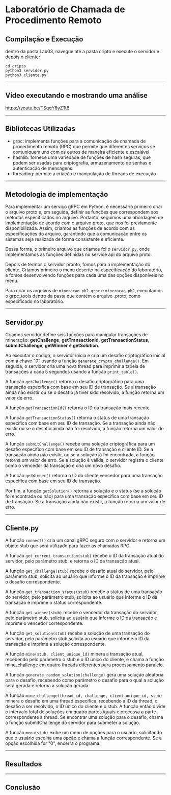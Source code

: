 # Laboratório de Chamada de Procedimento Remoto 

## Compilação e Execução

dentro da pasta Lab03, navegue até a pasta cripto e execute o servidor e depois o cliente:

```
cd cripto
python3 servidor.py
python3 cliente.py
```

---

## Vídeo executando e mostrando uma análise

https://youtu.be/TSqqY8yZTt8

---

## Bibliotecas Utilizadas

* grpc: implementa funções para a comunicação de chamada de procedimento remoto (RPC) que permite que diferentes serviços se comuniquem uns com os outros de maneira eficiente e escalável.
* hashlib: fornece uma variedade de funções de hash seguras, que podem ser usadas para criptografia, armazenamento de senhas e autenticação de mensagens.
* threading: permite a criação e manipulação de threads de execução.

---

## Metodologia de implementação

Para implementar um serviço gRPC em Python, é necessário primeiro criar o arquivo proto e, em seguida, definir as funções que correspondem aos métodos especificados no arquivo. Portanto, seguimos uma abordagem de implementação de acordo com o arquivo proto, que nos foi previamente disponibilizada. Assim, criamos as funções de acordo com as especificações do arquivo, garantindo que a comunicação entre os sistemas seja realizada de forma consistente e eficiente.

Dessa forma, o primeiro arquivo que criamos foi o `servidor.py`, onde implementamos as funções definidas no service api do arquivo proto. 

Depois de termos o servidor pronto, fomos para a implementação do cliente. Criamos primeiro o menu descrito na especificação do laboratório, e fomos desenvolvendo funções para cada uma das opções disponíveis no menu.

Para criar os arquivos de `mineracao_pb2_grpc` e `mineracao_pb2`, executamos o grpc_tools dentro da pasta que contém o arquivo .proto, como especificado no laboratório.

---

## Servidor.py

Criamos servidor define seis funções para manipular transações de mineração: **getChallenge**, **getTransactionId**, **getTransactionStatus**, **submitChallenge**, **getWinner** e **getSolution**.

Ao executar o código, o servidor inicia e cria um desafio criptográfico inicial com a chave "0" usando a função `generate_crypto_challenge()`. Em seguida, o servidor cria uma nova thread para imprimir a tabela de transações a cada 5 segundos usando a função `print_table()`.

A função `getChallenge()` retorna o desafio criptográfico para uma transação específica com base em seu ID de transação. Se a transação ainda não existir ou se o desafio já tiver sido resolvido, a função retorna um valor de erro.

A função `getTransactionId()` retorna o ID da transação mais recente.

A função `getTransactionStatus()` retorna o status de uma transação específica com base em seu ID de transação. Se a transação ainda não existir ou se o desafio ainda não foi resolvido, a função retorna um valor de erro.

A função `submitChallenge()` recebe uma solução criptográfica para um desafio específico com base em seu ID de transação e cliente ID. Se a transação ainda não existir, ou se a solução já foi encontrada, a função retorna um valor de erro. Se a solução é válida, o servidor registra o cliente como o vencedor da transação e cria um novo desafio.

A função `getWinner()` retorna o ID do cliente vencedor para uma transação específica com base em seu ID de transação.

Por fim, a função `getSolution()` retorna a solução e o status (se a solução foi encontrada ou não) para uma transação específica com base em seu ID de transação. Se a transação ainda não existir, a função retorna um valor de erro.

---

## Cliente.py


A função `connect()` cria um canal gRPC seguro com o servidor e retorna um objeto stub que será utilizado para fazer as chamadas RPC.

A função `get_current_transaction(stub)` recebe o ID da transação atual do servidor, pelo parâmetro stub, e retorna o ID da transação atual.

A função `get_challenge(stub)` recebe o desafio atual do servidor, pelo parâmetro stub, solicita ao usuário que informe o ID da transação e imprime o desafio correspondente.

A função `get_transaction_status(stub)` recebe o status de uma transação do servidor, pelo parâmetro stub, solicita ao usuário que informe o ID da transação e imprime o status correspondente.

A função `get_winner(stub)` recebe o vencedor da transação do servidor, pelo parâmetro stub, solicita ao usuário que informe o ID da transação e imprime o vencedor correspondente.

A função `get_solution(stub)` recebe a solução de uma transação do servidor, pelo parâmetro stub,solicita ao usuário que informe o ID da transação e imprime a solução correspondente.

A função `mine(stub, client_unique_id)` minera a transação atual, recebendo pelo parâmetro o stub e o ID único do cliente, e chama a função mine_challenge em quatro threads diferentes para processamento paralelo.

A função `generate_random_solution(challenge)` gera uma solução aleatória para o desafio, recebendo como parâmetro o desafio para o qual a solução será gerada e retorna a solução gerada.

A função `mine_challenge(thread_id, challenge, client_unique_id, stub)` minera o desafio em uma thread específica, recebendo a ID da thread, o desafio a ser resolvido, o ID único do cliente e o stub. A função então divide o intervalo total de soluções em quatro partes iguais e processa a parte correspondente à thread. Se encontrar uma solução para o desafio, chama a função submitChallenge do servidor para submeter a solução.

A função `menu(stub)` exibe um menu de opções para o usuário, solicitando que o usuário escolha uma opção e chama a função correspondente. Se a opção escolhida for "0", encerra o programa.

---

## Resultados 


---

## Conclusão
